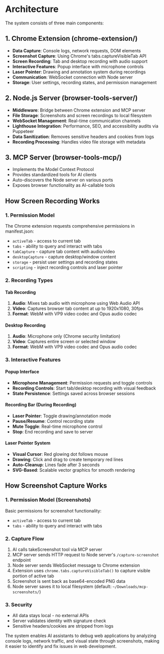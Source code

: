 # Architecture

The system consists of three main components:

## 1. Chrome Extension (chrome-extension/)

- **Data Capture**: Console logs, network requests, DOM elements
- **Screenshot Capture**: Using Chrome's tabs.captureVisibleTab API
- **Screen Recording**: Tab and desktop recording with audio support
- **Interactive Features**: Popup interface with microphone controls
- **Laser Pointer**: Drawing and annotation system during recordings
- **Communication**: WebSocket connection with Node server
- **Storage**: User settings, recording states, and permission management

## 2. Node.js Server (browser-tools-server/)

- **Middleware**: Bridge between Chrome extension and MCP server
- **File Storage**: Screenshots and screen recordings to local filesystem
- **WebSocket Management**: Real-time communication channels
- **Lighthouse Integration**: Performance, SEO, and accessibility audits via Puppeteer
- **Data Sanitization**: Removes sensitive headers and cookies from logs
- **Recording Processing**: Handles video file storage with metadata

## 3. MCP Server (browser-tools-mcp/)

- Implements the Model Context Protocol
- Provides standardized tools for AI clients
- Auto-discovers the Node server on various ports
- Exposes browser functionality as AI-callable tools

## How Screen Recording Works

### 1. Permission Model

The Chrome extension requests comprehensive permissions in manifest.json:

- `activeTab` - access to current tab
- `tabs` - ability to query and interact with tabs
- `tabCapture` - capture tab content with audio/video
- `desktopCapture` - capture desktop/window content
- `storage` - persist user settings and recording states
- `scripting` - inject recording controls and laser pointer

### 2. Recording Types

#### Tab Recording

1. **Audio**: Mixes tab audio with microphone using Web Audio API
2. **Video**: Captures browser tab content at up to 1920x1080, 30fps
3. **Format**: WebM with VP9 video codec and Opus audio codec

#### Desktop Recording

1. **Audio**: Microphone only (Chrome security limitation)
2. **Video**: Captures entire screen or selected window
3. **Format**: WebM with VP9 video codec and Opus audio codec

### 3. Interactive Features

#### Popup Interface

- **Microphone Management**: Permission requests and toggle controls
- **Recording Controls**: Start tab/desktop recording with visual feedback
- **State Persistence**: Settings saved across browser sessions

#### Recording Bar (During Recording)

- **Laser Pointer**: Toggle drawing/annotation mode
- **Pause/Resume**: Control recording state
- **Mute Toggle**: Real-time microphone control
- **Stop**: End recording and save to server

#### Laser Pointer System

- **Visual Cursor**: Red glowing dot follows mouse
- **Drawing**: Click and drag to create temporary red lines
- **Auto-Cleanup**: Lines fade after 3 seconds
- **SVG-Based**: Scalable vector graphics for smooth rendering

## How Screenshot Capture Works

### 1. Permission Model (Screenshots)

Basic permissions for screenshot functionality:

- `activeTab` - access to current tab
- `tabs` - ability to query and interact with tabs

### 2. Capture Flow

1. AI calls takeScreenshot tool via MCP server
2. MCP server sends HTTP request to Node server's `/capture-screenshot` endpoint
3. Node server sends WebSocket message to Chrome extension
4. Extension uses `chrome.tabs.captureVisibleTab()` to capture visible portion of active tab
5. Screenshot is sent back as base64-encoded PNG data
6. Node server saves it to local filesystem (default: `~/Downloads/mcp-screenshots/`)

### 3. Security

- All data stays local - no external APIs
- Server validates identity with signature check
- Sensitive headers/cookies are stripped from logs

The system enables AI assistants to debug web applications by analyzing console logs, network traffic, and visual state through screenshots, making it easier to identify and fix issues in web development.
